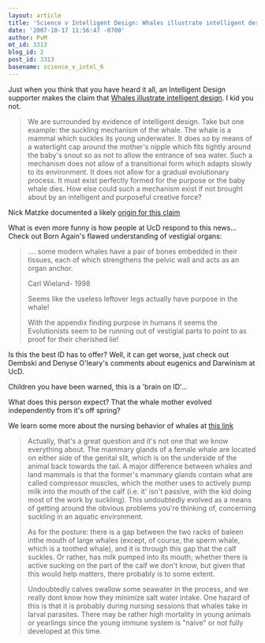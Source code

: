 ```yaml
---
layout: article
title: 'Science v Intelligent Design: Whales illustrate intelligent design'
date: '2007-10-17 11:56:47 -0700'
author: PvM
mt_id: 3313
blog_id: 2
post_id: 3313
basename: science_v_intel_6
---
```

Just when you think that you have heard it all, an Intelligent Design supporter makes the claim that [Whales illustrate intelligent design](http://www.theherald.co.uk/features/letters/display.var.1764675.0.0.php). I kid you not.

> We are surrounded by evidence of intelligent design. Take but one example: the suckling mechanism of the whale. The whale is a mammal which suckles its young underwater. It does so by means of a watertight cap around the mother's nipple which fits tightly around the baby's snout so as not to allow the entrance of sea water. Such a mechanism does not allow of a transitional form which adapts slowly to its environment. It does not allow for a gradual evolutionary process. It must exist perfectly formed for the purpose or the baby whale dies. How else could such a mechanism exist if not brought about by an intelligent and purposeful creative force?

Nick Matzke documented a likely [origin for this claim](http://www.pandasthumb.org/archives/2007/08/the-true-origin.html)

What is even more funny is how people at UcD respond to this news... Check out Born Again's flawed understanding of vestigial organs:

> …. some modern whales have a pair of bones embedded in their tissues, each of which strengthens the pelvic wall and acts as an organ anchor.
> 
> Carl Wieland- 1998
> 
> Seems like the useless leftover legs actually have purpose in the whale!
> 
> With the appendix finding purpose in humans it seems the Evolutionists seem to be running out of vestigial parts to point to as proof for their cherished lie!

Is this the best ID has to offer? Well, it can get worse, just check out Dembski and Denyse O'leary's comments about eugenics and Darwinism at UcD.

Children you have been warned, this is a 'brain on ID'...

What does this person expect? That the whale mother evolved independently from it's off spring? 

We learn some more about the nursing behavior of whales at [this link](http://whale.wheelock.edu/archives/ask96/0025.html)

> Actually, that's a great question and it's not one that we know everything about.  The mammary glands of a female whale are located on either side of the genital slit, which is on the underside of the animal back towards the tail.  A major difference between whales and land mammals is that the former's mammary glands contain what are called compressor muscles, which the mother uses to actively pump milk into the mouth of the calf (i.e. it' isn't passive, with the kid doing most of the work by suckling).
> This undoubtedly evolved as a means of getting around the obvious problems you're thinking of, concerning suckling in an aquatic environment.
> 
> As for the posture: there is a gap between the two racks of baleen inthe mouth of large whales (except, of course, the sperm whale, which is a toothed whale), and it is through this gap that the calf suckles.  Or
> rather, has milk pumped into its mouth; whether there is active sucking on the part of the calf we don't know, but given that this would  help matters, there probably is to some extent.
> 
> Undoubtedly calves swallow some seawater in the process, and we really dont know how they minimize salt water intake.  One hazard of this is that it is probably during nursing sessions that whales take in larval 
> parasites.  There may be rather high mortality in young animals or yearlings since the young immune system is "naive" or not fully developed at this time.
